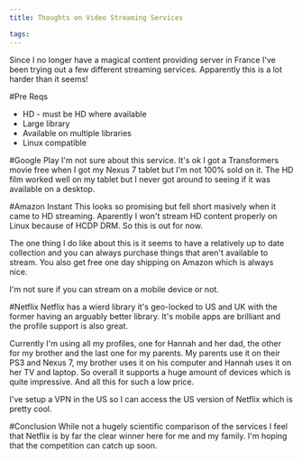 ```yaml
---
title: Thoughts on Video Streaming Services

tags:
---
```

Since I no longer have a magical content providing server in France I've been trying out a few  different streaming services. Apparently this is a lot harder than it seems!

#Pre Reqs
* HD - must be HD where available
* Large library
* Available on multiple libraries
* Linux compatible

#Google Play
I'm not sure about this service. It's ok I got a Transformers movie free when I got my Nexus 7 tablet but I'm not 100% sold on it. The HD film worked well on my tablet but I never got around to seeing if it was available on a desktop.

#Amazon Instant
This looks so promising but fell short masively when it came to HD streaming. Aparently I won't stream HD content properly on Linux because of HCDP DRM. So this is out for now.

The one thing I do like about this is it seems to have a relatively up to date collection and you can always purchase things that aren't available to stream. You also get free one day shipping on Amazon which is always nice.

I'm not sure if you can stream on a mobile device or not.

#Netflix
Netflix has a wierd library it's geo-locked to US and UK with the former having an arguably better library. It's mobile apps are brilliant and the profile support is also great.

Currently I'm using all my profiles, one for Hannah and her dad, the other for my brother and the last one for my parents. My parents use it on their PS3 and Nexus 7, my brother uses it on his computer and Hannah uses it on her TV and laptop. So overall it supports a huge amount of devices which is quite impressive. And all this for such a low price.

I've setup a VPN in the US so I can access the US version of Netflix which is pretty cool.

#Conclusion
While not a hugely scientific comparison of the services I feel that Netflix is by far the clear winner here for me and my family. I'm hoping that the competition can catch up soon.
